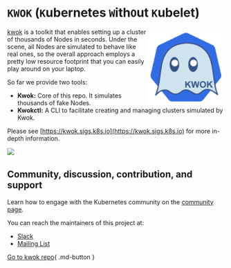 # `KWOK` (`K`ubernetes `W`ith`O`ut `K`ubelet)

<img align="right" width="180px" src="./images/kwok.svg"/>

[kwok](https://sigs.k8s.io/kwok) is a toolkit that enables setting up a cluster of thousands of Nodes in seconds.
Under the scene, all Nodes are simulated to behave like real ones, so the overall approach employs
a pretty low resource footprint that you can easily play around on your laptop.

So far we provide two tools:

- **Kwok:** Core of this repo. It simulates thousands of fake Nodes.
- **Kwokctl:** A CLI to facilitate creating and managing clusters simulated by Kwok.

Please see [https://kwok.sigs.k8s.io](https://kwok.sigs.k8s.io) for more in-depth information.

<img width="700px" src="./demo/manage-clusters.svg">

## Community, discussion, contribution, and support

Learn how to engage with the Kubernetes community on the [community page](http://kubernetes.io/community/).

You can reach the maintainers of this project at:

- [Slack](https://kubernetes.slack.com/messages/sig-scheduling)
- [Mailing List](https://groups.google.com/forum/#!forum/kubernetes-sig-scheduling)

[Go to kwok repo](https://github.com/kubernetes-sigs/kwok){ .md-button }
